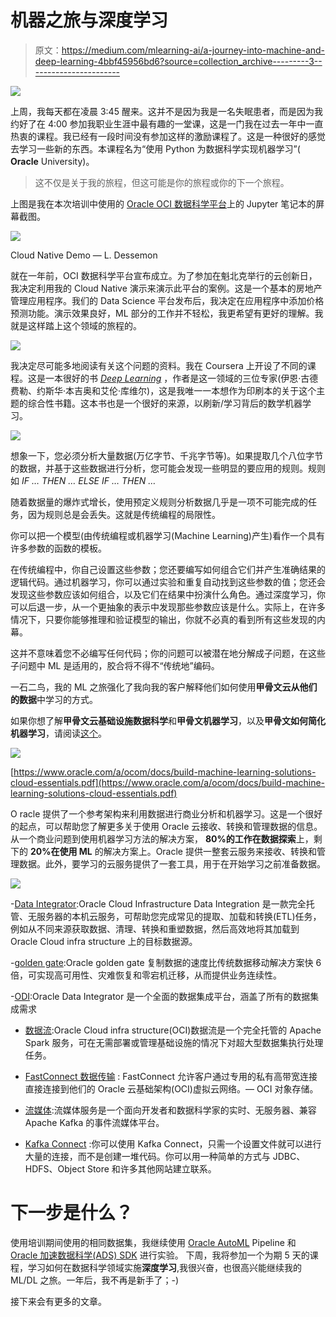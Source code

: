 # 机器之旅与深度学习

> 原文：<https://medium.com/mlearning-ai/a-journey-into-machine-and-deep-learning-4bbf45956bd6?source=collection_archive---------3----------------------->

![](img/00f2dc266e7e24f78d6f32dfc9e126b1.png)

上周，我每天都在凌晨 3:45 醒来。这并不是因为我是一名失眠患者，而是因为我约好了在 4:00 参加我职业生涯中最有趣的一堂课，这是一门我在过去一年中一直热衷的课程。我已经有一段时间没有参加这样的激励课程了。这是一种很好的感觉去学习一些新的东西。本课程名为“使用 Python 为数据科学实现机器学习”( **Oracle** University)。

> 这不仅是关于我的旅程，但这可能是你的旅程或你的下一个旅程。

上图是我在本次培训中使用的 [Oracle OCI 数据科学平台](https://www.oracle.com/ca-en/data-science/cloud-infrastructure-data-science.html)上的 Jupyter 笔记本的屏幕截图。

![](img/a794a219624b3432badb6b1fedc66dbb.png)

Cloud Native Demo — L. Dessemon

就在一年前，OCI 数据科学平台宣布成立。为了参加在魁北克举行的云创新日，我决定利用我的 Cloud Native 演示来演示此平台的案例。这是一个基本的房地产管理应用程序。我们的 Data Science 平台发布后，我决定在应用程序中添加价格预测功能。演示效果良好，ML 部分的工作并不轻松，我更希望有更好的理解。我就是这样踏上这个领域的旅程的。

![](img/9bcc9254a16da27d51040886b32ae495.png)

我决定尽可能多地阅读有关这个问题的资料。我在 Coursera 上开设了不同的课程。这是一本很好的书 [*Deep Learning*](https://www.amazon.ca/-/fr/Ian-Goodfellow/dp/0262035618/ref=sr_1_1?__mk_fr_CA=%C3%85M%C3%85%C5%BD%C3%95%C3%91&crid=2W1D1DMAXK3VK&dchild=1&keywords=goodfellow+deep+learning&qid=1613746624&sprefix=deep+learning+goodfell%2Cstripbooks%2C229&sr=8-1) ，作者是这一领域的三位专家(伊恩·古德费勒、约斯华·本吉奥和艾伦·库维尔)，这是我唯一一本想作为印刷本的关于这个主题的综合性书籍。这本书也是一个很好的来源，以刷新/学习背后的数学机器学习。

![](img/1e61ae1c710a26b0ad16fb818431a034.png)

想象一下，您必须分析大量数据(万亿字节、千兆字节等)。如果提取几个八位字节的数据，并基于这些数据进行分析，您可能会发现一些明显的要应用的规则。规则如 *IF … THEN … ELSE IF … THEN …*

随着数据量的爆炸式增长，使用预定义规则分析数据几乎是一项不可能完成的任务，因为规则总是会丢失。这就是传统编程的局限性。

你可以把一个模型(由传统编程或机器学习(Machine Learning)产生)看作一个具有许多参数的函数的模板。

在传统编程中，你自己设置这些参数；您还要编写如何组合它们并产生准确结果的逻辑代码。通过机器学习，你可以通过实验和重复自动找到这些参数的值；您还会发现这些参数应该如何组合，以及它们在结果中扮演什么角色。通过深度学习，你可以后退一步，从一个更抽象的表示中发现那些参数应该是什么。实际上，在许多情况下，只要你能够推理和验证模型的输出，你就不必真的看到所有这些发现的内幕。

这并不意味着您不必编写任何代码；你的问题可以被潜在地分解成子问题，在这些子问题中 ML 是适用的，胶合将不得不“传统地”编码。

一石二鸟，我的 ML 之旅强化了我向我的客户解释他们如何使用**甲骨文云从他们的数据**中学习的方式。

如果你想了解**甲骨文云基础设施数据科学**和**甲骨文机器学习**，以及**甲骨文如何简化机器学习**，请阅读[这个](https://www.oracle.com/a/ocom/docs/build-machine-learning-solutions-cloud-essentials.pdf)。

![](img/a7512e20b4d7135402a6bdd84b28385f.png)

[https://www.oracle.com/a/ocom/docs/build-machine-learning-solutions-cloud-essentials.pdf](https://www.oracle.com/a/ocom/docs/build-machine-learning-solutions-cloud-essentials.pdf)

O racle 提供了一个参考架构来利用数据进行商业分析和机器学习。这是一个很好的起点，可以帮助您了解更多关于使用 Oracle 云接收、转换和管理数据的信息。从一个商业问题到使用机器学习方法的解决方案， **80%的工作在数据探索**上，剩下的 **20%在使用 ML** 的解决方案上。Oracle 提供一整套云服务来接收、转换和管理数据。此外，要学习的云服务提供了一套工具，用于在开始学习之前准备数据。

![](img/f9a11ea7360694fe9be6052e0b04a761.png)

-[Data Integrator](https://www.blogger.com/blog/post/edit/5041756810449327294/3875649403715026930#):Oracle Cloud Infrastructure Data Integration 是一款完全托管、无服务器的本机云服务，可帮助您完成常见的提取、加载和转换(ETL)任务，例如从不同来源获取数据、清理、转换和重塑数据，然后高效地将其加载到 Oracle Cloud infra structure 上的目标数据源。

-[golden gate](https://www.blogger.com/blog/post/edit/5041756810449327294/3875649403715026930#):Oracle golden gate 复制数据的速度比传统数据移动解决方案快 6 倍，可实现高可用性、灾难恢复和零宕机迁移，从而提供业务连续性。

-[ODI](https://www.blogger.com/blog/post/edit/5041756810449327294/3875649403715026930#):Oracle Data Integrator 是一个全面的数据集成平台，涵盖了所有的数据集成需求

- [数据流](https://www.blogger.com/blog/post/edit/5041756810449327294/3875649403715026930#):Oracle Cloud infra structure(OCI)数据流是一个完全托管的 Apache Spark 服务，可在无需部署或管理基础设施的情况下对超大型数据集执行处理任务。

- [FastConnect 数据传输](https://www.blogger.com/blog/post/edit/5041756810449327294/3875649403715026930#) : FastConnect 允许客户通过专用的私有高带宽连接直接连接到他们的 Oracle 云基础架构(OCI)虚拟云网络。— OCI 对象存储。

- [流媒体](https://www.blogger.com/blog/post/edit/5041756810449327294/3875649403715026930#):流媒体服务是一个面向开发者和数据科学家的实时、无服务器、兼容 Apache Kafka 的事件流媒体平台。

- [Kafka Connect](https://www.blogger.com/blog/post/edit/5041756810449327294/3875649403715026930#) :你可以使用 Kafka Connect，只需一个设置文件就可以进行大量的连接，而不是创建一堆代码。你可以用一种简单的方式与 JDBC、HDFS、Object Store 和许多其他网站建立联系。

# 下一步是什么？

使用培训期间使用的相同数据集，我继续使用 [Oracle AutoML](https://blogs.oracle.com/datascience/how-does-automl-impact-machine-learning) Pipeline 和 [Oracle 加速数据科学(ADS) SDK](https://docs.oracle.com/en-us/iaas/tools/ads-sdk/latest/index.html) 进行实验。
下周，我将参加一个为期 5 天的课程，学习如何在数据科学领域实施**深度学习**,我很兴奋，也很高兴能继续我的 ML/DL 之旅。一年后，我不再是新手了；-)

接下来会有更多的文章。